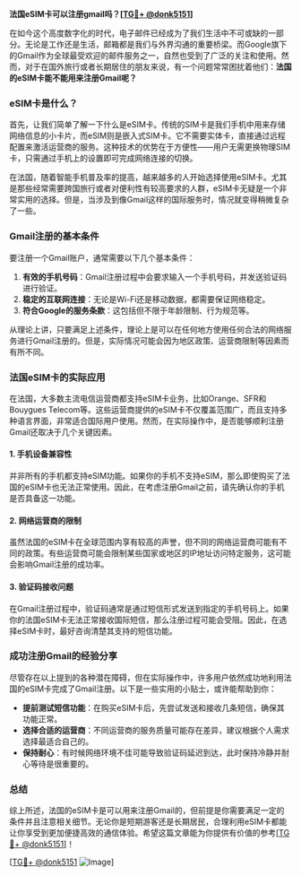 **法国eSIM卡可以注册gmail吗？[[TG💪+ @donk5151](https://t.me/s/donk5151)]**

在如今这个高度数字化的时代，电子邮件已经成为了我们生活中不可或缺的一部分。无论是工作还是生活，邮箱都是我们与外界沟通的重要桥梁。而Google旗下的Gmail作为全球最受欢迎的邮件服务之一，自然也受到了广泛的关注和使用。然而，对于在国外旅行或者长期居住的朋友来说，有一个问题常常困扰着他们：**法国的eSIM卡能不能用来注册Gmail呢？**

### eSIM卡是什么？

首先，让我们简单了解一下什么是eSIM卡。传统的SIM卡是我们手机中用来存储网络信息的小卡片，而eSIM则是嵌入式SIM卡。它不需要实体卡，直接通过远程配置来激活运营商的服务。这种技术的优势在于方便性——用户无需更换物理SIM卡，只需通过手机上的设置即可完成网络连接的切换。

在法国，随着智能手机普及率的提高，越来越多的人开始选择使用eSIM卡。尤其是那些经常需要跨国旅行或者对便利性有较高要求的人群，eSIM卡无疑是一个非常实用的选择。但是，当涉及到像Gmail这样的国际服务时，情况就变得稍微复杂了一些。

### Gmail注册的基本条件

要注册一个Gmail账户，通常需要以下几个基本条件：

1. **有效的手机号码**：Gmail注册过程中会要求输入一个手机号码，并发送验证码进行验证。
2. **稳定的互联网连接**：无论是Wi-Fi还是移动数据，都需要保证网络稳定。
3. **符合Google的服务条款**：这包括但不限于年龄限制、行为规范等。

从理论上讲，只要满足上述条件，理论上是可以在任何地方使用任何合法的网络服务进行Gmail注册的。但是，实际情况可能会因为地区政策、运营商限制等因素而有所不同。

### 法国eSIM卡的实际应用

在法国，大多数主流电信运营商都支持eSIM卡业务，比如Orange、SFR和Bouygues Telecom等。这些运营商提供的eSIM卡不仅覆盖范围广，而且支持多种语言界面，非常适合国际用户使用。然而，在实际操作中，是否能够顺利注册Gmail还取决于几个关键因素。

#### 1. 手机设备兼容性

并非所有的手机都支持eSIM功能。如果你的手机不支持eSIM，那么即使购买了法国的eSIM卡也无法正常使用。因此，在考虑注册Gmail之前，请先确认你的手机是否具备这一功能。

#### 2. 网络运营商的限制

虽然法国的eSIM卡在全球范围内享有较高的声誉，但不同的网络运营商可能有不同的政策。有些运营商可能会限制某些国家或地区的IP地址访问特定服务，这可能会影响Gmail注册的成功率。

#### 3. 验证码接收问题

在Gmail注册过程中，验证码通常是通过短信形式发送到指定的手机号码上。如果你的法国eSIM卡无法正常接收国际短信，那么注册过程可能会受阻。因此，在选择eSIM卡时，最好咨询清楚其支持的短信功能。

### 成功注册Gmail的经验分享

尽管存在以上提到的各种潜在障碍，但在实际操作中，许多用户依然成功地利用法国的eSIM卡完成了Gmail注册。以下是一些实用的小贴士，或许能帮助到你：

- **提前测试短信功能**：在购买eSIM卡后，先尝试发送和接收几条短信，确保其功能正常。
- **选择合适的运营商**：不同运营商的服务质量可能存在差异，建议根据个人需求选择最适合自己的。
- **保持耐心**：有时候网络环境不佳可能导致验证码延迟到达，此时保持冷静并耐心等待是很重要的。

### 总结

综上所述，法国的eSIM卡是可以用来注册Gmail的，但前提是你需要满足一定的条件并且注意相关细节。无论你是短期游客还是长期居民，合理利用eSIM卡都能让你享受到更加便捷高效的通信体验。希望这篇文章能为你提供有价值的参考[[TG💪+ @donk5151](https://t.me/s/donk5151)]！

[[TG💪+ @donk5151](https://t.me/s/donk5151) ![Image](https://i.postimg.cc/rwNCRYN7/Snipaste-2025-04-30-17-27-05.png)]